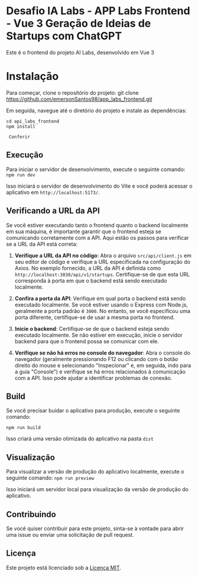 # Desafio IA Labs - APP Labs Frontend - Vue 3 Geração de Ideias de Startups com ChatGPT

Este é o frontend do projeto AI Labs, desenvolvido em Vue 3


#  Instalação

Para começar, clone o repositório do projeto:
git clone https://github.com/emersonSantos98/app_labs_frontend.git


Em seguida, navegue até o diretório do projeto e instale as dependências:

    cd api_labs_frontend
    npm install
     
     Conferir 

##  Execução

Para iniciar o servidor de desenvolvimento, execute o seguinte comando: `npm run dev`

Isso iniciará o servidor de desenvolvimento do Vite e você poderá acessar o aplicativo em `http://localhost:5173/`.

## Verificando a URL da API

Se você estiver executando tanto o frontend quanto o backend localmente em sua máquina, é importante garantir que o frontend esteja se comunicando corretamente com a API. Aqui estão os passos para verificar se a URL da API está correta:

1.  **Verifique a URL da API no código**: Abra o arquivo `src/api/client.js` em seu editor de código e verifique a URL especificada na configuração do Axios. No exemplo fornecido, a URL da API é definida como `http://localhost:3030/api/v1/startups`. Certifique-se de que esta URL corresponda à porta em que o backend está sendo executado localmente.

2.  **Confira a porta da API**: Verifique em qual porta o backend está sendo executado localmente. Se você estiver usando o Express com Node.js, geralmente a porta padrão é `3000`. No entanto, se você especificou uma porta diferente, certifique-se de usar a mesma porta no frontend.

3.  **Inicie o backend**: Certifique-se de que o backend esteja sendo executado localmente. Se não estiver em execução, inicie o servidor backend para que o frontend possa se comunicar com ele.

4.  **Verifique se não há erros no console do navegador**: Abra o console do navegador (geralmente pressionando F12 ou clicando com o botão direito do mouse e selecionando "Inspecionar" e, em seguida, indo para a guia "Console") e verifique se há erros relacionados à comunicação com a API. Isso pode ajudar a identificar problemas de conexão.

## Build

Se você precisar buidar o aplicativo para produção, execute o seguinte comando:

    npm run build

Isso criará uma versão otimizada do aplicativo na pasta `dist`

##  Visualização

Para visualizar a versão de produção do aplicativo localmente, execute o seguinte comando: `npm run preview`

Isso iniciará um servidor local para visualização da versão de produção do aplicativo.

## Contribuindo
Se você quiser contribuir para este projeto, sinta-se à vontade para abrir uma issue ou enviar uma solicitação de pull request.

## Licença

Este projeto está licenciado sob a [Licença MIT](https://chat.openai.com/c/LICENSE).
